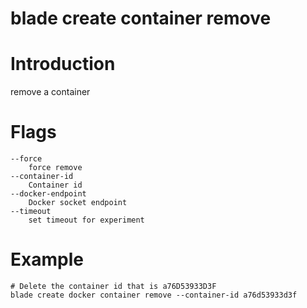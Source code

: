 # blade create container remove

# **Introduction**
remove a container
# **Flags**

```
--force
	force remove
--container-id
	Container id
--docker-endpoint
	Docker socket endpoint
--timeout
	set timeout for experiment

```

# **Example**

````
# Delete the container id that is a76D53933D3F
blade create docker container remove --container-id a76d53933d3f
````


